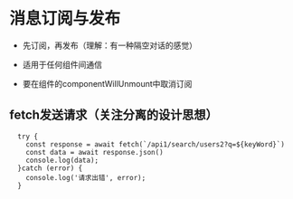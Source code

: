 # 消息订阅与发布

- 先订阅，再发布（理解：有一种隔空对话的感觉）

- 适用于任何组件间通信

- 要在组件的componentWillUnmount中取消订阅

## fetch发送请求（关注分离的设计思想）

      try {
        const response = await fetch(`/api1/search/users2?q=${keyWord}`)
        const data = await response.json()
        console.log(data);
      }catch (error) {
        console.log('请求出错', error);
      }
